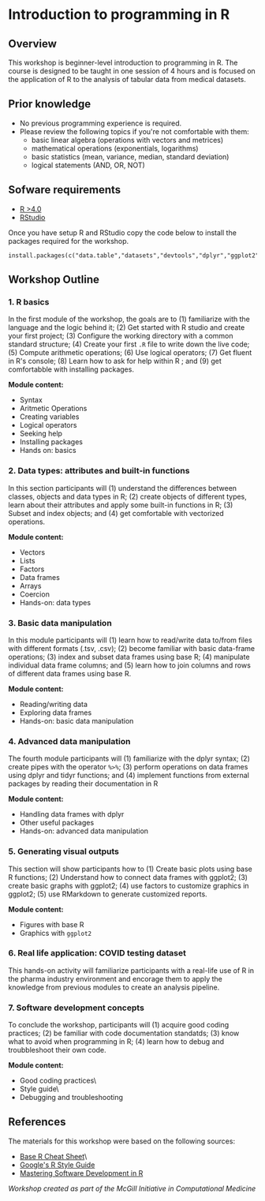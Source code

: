 # Introduction to programming in R

## Overview

This workshop is beginner-level introduction to programming in R. The course is designed to be taught in one session of 4 hours and is focused on the application of R to the analysis of tabular data from medical datasets.

## Prior knowledge

-   No previous programming experience is required.
-   Please review the following topics if you're not comfortable with them:
    -   basic linear algebra (operations with vectors and metrices)
    -   mathematical operations (exponentials, logarithms)
    -   basic statistics (mean, variance, median, standard deviation)
    -   logical statements (AND, OR, NOT)

## Sofware requirements

-   [R \>4.0](https://www.r-project.org)
-   [RStudio](https://www.rstudio.com/products/rstudio/download/)

Once you have setup R and RStudio copy the code below to install the packages required for the workshop.

```{r}
install.packages(c("data.table","datasets","devtools","dplyr","ggplot2","plyr","medicaldata","gapminder","RColorBrewer","rmarkdown","stringr","tidyr","tidyverse","viridis"))
```

## Workshop Outline

### 1. R basics

In the first module of the workshop, the goals are to (1) familiarize with the language and the logic behind it; (2) Get started with R studio and create your first project; (3) Configure the working directory with a common standard structure; (4) Create your first `.R` file to write down the live code; (5) Compute arithmetic operations; (6) Use logical operators; (7) Get fluent in R's console; (8) Learn how to ask for help within R ; and (9) get comfortabble with installing packages.

**Module content:**

-   Syntax
-   Aritmetic Operations
-   Creating variables
-   Logical operators
-   Seeking help
-   Installing packages
-   Hands on: basics

### 2. Data types: attributes and built-in functions

In this section participants will (1) understand the differences between classes, objects and data types in R; (2) create objects of different types, learn about their attributes and apply some built-in functions in R; (3) Subset and index objects; and (4) get comfortable with vectorized operations.

**Module content:**

-   Vectors
-   Lists
-   Factors
-   Data frames
-   Arrays
-   Coercion
-   Hands-on: data types

### 3. Basic data manipulation

In this module participants will (1) learn how to read/write data to/from files with different formats (.tsv, .csv); (2) become familiar with basic data-frame operations; (3) index and subset data frames using base R; (4) manipulate individual data frame columns; and (5) learn how to join columns and rows of different data frames using base R.

**Module content:**

-   Reading/writing data
-   Exploring data frames
-   Hands-on: basic data manipulation

### 4. Advanced data manipulation

The fourth module participants will (1) familiarize with the dplyr syntax; (2) create pipes with the operator `%>%`; (3) perform operations on data frames using dplyr and tidyr functions; and (4) implement functions from external packages by reading their documentation in R

**Module content:**

-   Handling data frames with dplyr
-   Other useful packages
-   Hands-on: advanced data manipulation

### 5. Generating visual outputs

This section will show participants how to (1) Create basic plots using base R functions; (2) Understand how to connect data frames with ggplot2; (3) create basic graphs with ggplot2; (4) use factors to customize graphics in ggplot2; (5) use RMarkdown to generate customized reports.

**Module content:**

-   Figures with base R
-   Graphics with `ggplot2`

### 6. Real life application: COVID testing dataset

This hands-on activity will familiarize participants with a real-life use of R in the pharma industry environment and encorage them to apply the knowledge from previous modules to create an analysis pipeline.

### 7. Software development concepts

To conclude the workshop, participants will (1) acquire good coding practices; (2) be familiar with code documentation standatds; (3) know what to avoid when programming in R; (4) learn how to debug and troubbleshoot their own code.

**Module content:**

-   Good coding practices\
-   Style guide\
-   Debugging and troubleshooting

## References

The materials for this workshop were based on the following sources:

-   [Base R Cheat Sheet](https://iqss.github.io/dss-workshops/R/Rintro/base-r-cheat-sheet.pdf)\
-   [Google's R Style Guide](https://google.github.io/styleguide/Rguide.html)
-   [Mastering Software Development in R](https://bookdown.org/rdpeng/RProgDA/)

*Workshop created as part of the McGill Initiative in Computational Medicine*
